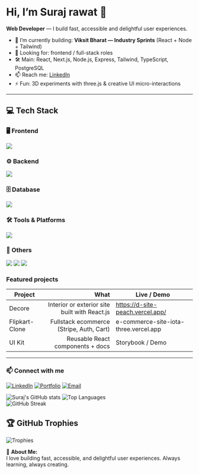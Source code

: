 # Hi, I’m Suraj rawat 👋
**Web Developer** — I build fast, accessible and delightful user experiences.

- 🔭 I’m currently building: **Viksit Bharat — Industry Sprints** (React + Node + Tailwind)
- 💼 Looking for: frontend / full-stack roles
- 🛠 Main: React, Next.js, Node.js, Express, Tailwind, TypeScript, PostgreSQL
- 📫 Reach me: [LinkedIn](https://www.linkedin.com/in/surajrwt1273)
- ⚡ Fun: 3D experiments with three.js & creative UI micro-interactions

---



## 💻 Tech Stack

### 🖥️ Frontend
<p>
  <img src="https://skillicons.dev/icons?i=react,nextjs,html,css,tailwind,js,ts" />
</p>

### ⚙️ Backend
<p>
  <img src="https://skillicons.dev/icons?i=nodejs,express,java" />
</p>

### 🗄️ Database
<p>
  <img src="https://skillicons.dev/icons?i=postgres,mongodb" />
</p>

### 🛠️ Tools & Platforms
<p>
  <img src="https://skillicons.dev/icons?i=git,github,vercel,netlify,docker" />
</p>

### 🎯 Others
<p>
  <img src="https://skillicons.dev/icons?i=threejs" />
  <img src="https://img.shields.io/badge/JWT-black?style=for-the-badge&logo=JSON%20web%20tokens" />
  <img src="https://img.shields.io/badge/Stripe-626CD9?style=for-the-badge&logo=stripe&logoColor=white" />
</p>








### Featured projects
| Project | What | Live / Demo |
|---|---:|---|
| Decore | Interior or exterior site built with React.js |  https://d-site-peach.vercel.app/ |
| Flipkart-Clone | Fullstack ecommerce (Stripe, Auth, Cart) | e-commerce-site-iota-three.vercel.app |
| UI Kit | Reusable React components + docs | Storybook / Demo |

---


### 📫 Connect with me
[![LinkedIn](https://img.shields.io/badge/LinkedIn-0A66C2?style=for-the-badge&logo=linkedin&logoColor=white)](https://linkedin.com/in/yourprofile)
[![Portfolio](https://img.shields.io/badge/Portfolio-000?style=for-the-badge&logo=vercel&logoColor=white)](https://yourdomain.com)
[![Email](https://img.shields.io/badge/Email-rawat@example.com-red?style=for-the-badge&logo=gmail&logoColor=white)](mailto:rawat@example.com)


![Suraj's GitHub stats](https://github-readme-stats.vercel.app/api?username=rawat3445&show_icons=true&theme=radical)
![Top Languages](https://github-readme-stats.vercel.app/api/top-langs/?username=rawat3445&layout=compact&theme=tokyonight)  
![GitHub Streak](https://streak-stats.demolab.com?user=rawat3445&theme=tokyonight&hide_border=true)


## 🏆 GitHub Trophies
![Trophies](https://github-profile-trophy.vercel.app/?username=rawat3445&theme=tokyonight&no-frame=true&no-bg=true&margin-w=4)


💬 **About Me:**  
I love building fast, accessible, and delightful user experiences. Always learning, always creating.

<!--
**rawat3445/rawat3445** is a ✨ _special_ ✨ repository because its `README.md` (this file) appears on your GitHub profile.

Here are some ideas to get you started:

- 🔭 I’m currently working on ...
- 🌱 I’m currently learning ...
- 👯 I’m looking to collaborate on ...
- 🤔 I’m looking for help with ...
- 💬 Ask me about ...
- 📫 How to reach me: ...
- 😄 Pronouns: ...
- ⚡ Fun fact: ...
-->
